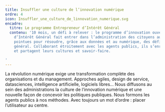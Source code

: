 ```yaml
---
title: Insuffler une culture de l’innovation numérique
ordre: 4
icon: Insuffler_une_culture_de_linnovation_numerique.svg
encadre:
  titre: Le programme Entrepreneur d’Intérêt Général
  contenu: '10 mois, un défi à relever : le programme d’innovation ouverte Entrepreneur
    d’Intérêt Général fait entrer dans l’administration des citoyens aux compétences
    pointues pour résoudre, grâce aux données et au numérique, des défis d’intérêt
    général. Collaborant étroitement avec les agents publics, ils s’enrichissent mutuellement
    et partagent leurs cultures et savoir-faire.

'
---
```


La révolution numérique exige une transformation complète des organisations
et du management. Approches agiles, design de service, datasciences, intelligence
artificielle, logiciels libres… Nous diffusons au sein des administrations la
culture de l’innovation numérique et une nouvelle façon de concevoir les politiques
publiques. Nous formons les agents publics à nos méthodes. Avec toujours un mot
d’ordre : placer l’utilisateur au centre.
